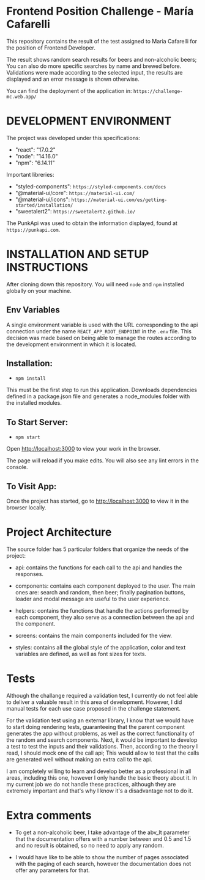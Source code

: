# Frontend Position Challenge - María Cafarelli


This repository contains the result of the test assigned to Maria Cafarelli for the position of Frontend Developer. 

The result shows random search results for beers and non-alcoholic beers; You can also do more specific searches by name and brewed before. Validations were made according to the selected input, the results are displayed and an error message is shown otherwise.

You can find the deployment of the application in: `https://challenge-mc.web.app/`

# DEVELOPMENT ENVIRONMENT


The project was developed under this specifications:

- "react": "17.0.2"
- "node": "14.16.0"
- "npm": "6.14.11"

Important libreries:

- "styled-components": `https://styled-components.com/docs`
- "@material-ui/core": `https://material-ui.com/`
- "@material-ui/icons": `https://material-ui.com/es/getting-started/installation/`
- "sweetalert2": `https://sweetalert2.github.io/`

The PunkApi was used to obtain the information displayed, found at `https://punkapi.com`. 

# INSTALLATION AND SETUP INSTRUCTIONS


After cloning down this repository. You will need `node` and `npm` installed globally on your machine.

## Env Variables


A single environment variable is used with the URL corresponding to the api connection under the name `REACT_APP_ROOT_ENDPOINT` in the `.env` file. This decision was made based on being able to manage the routes according to the development environment in which it is located.

## Installation:


- `npm install`

This must be the first step to run this application. Downloads dependencies defined in a package.json file and generates a node_modules folder with the installed modules.

## To Start Server:


- `npm start`

Open [http://localhost:3000](http://localhost:3000) to view your work in the browser.

The page will reload if you make edits. You will also see any lint errors in the console.

## To Visit App:


Once the project has started, go to [http://localhost:3000](http://localhost:3000) to view it in the browser locally.

# Project Architecture


The source folder has 5 particular folders that organize the needs of the project:

- api: contains the functions for each call to the api and handles the responses.

- components: contains each component deployed to the user. The main ones are: search and random, then beer; finally pagination buttons, loader and modal message are useful to the user experience.

- helpers: contains the functions that handle the actions performed by each component, they also serve as a connection between the api and the component.

- screens: contains the main components included for the view.

- styles: contains all the global style of the application, color and text variables are defined, as well as font sizes for texts.

# Tests


Although the challange required a validation test, I currently do not feel able to deliver a valuable result in this area of ​​development. However, I did manual tests for each use case proposed in the challenge statement. 

For the validation test using an externar library, I know that we would have to start doing rendering tests, guaranteeing that the parent component generates the app without problems, as well as the correct functionality of the random and search components. Next, it would be important to develop a test to test the inputs and their validations. Then, according to the theory I read, I should mock one of the call api; This would allow to test that the calls are generated well without making an extra call to the api. 

I am completely willing to learn and develop better as a professional in all areas, including this one, however I only handle the basic theory about it. In my current job we do not handle these practices, although they are extremely important and that's why I know it's a disadvantage not to do it.

# Extra comments


- To get a non-alcoholic beer, I take advantage of the abv_lt parameter that the documentation offers with a number between and 0.5 and 1.5 and no result is obtained, so no need to apply any random.

- I would have like to be able to show the number of pages associated with the paging of each search, however the documentation does not offer any parameters for that.